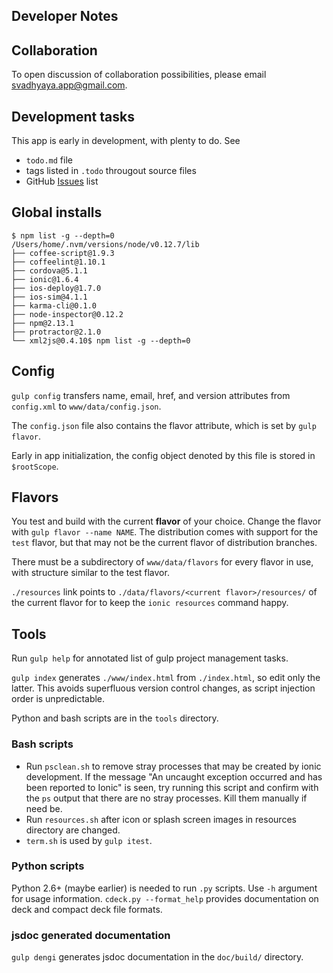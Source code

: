 Developer Notes
---------------

## Collaboration

To open discussion of collaboration possibilities, please email <svadhyaya.app@gmail.com>.

## Development tasks

This app is early in development, with plenty to do. See

- `todo.md` file
- tags listed in `.todo` througout source files
- GitHub [Issues](https://github.com/vasudeva-chaynes/Svadhyaya/issues) list

## Global installs

```
$ npm list -g --depth=0
/Users/home/.nvm/versions/node/v0.12.7/lib
├── coffee-script@1.9.3
├── coffeelint@1.10.1
├── cordova@5.1.1
├── ionic@1.6.4
├── ios-deploy@1.7.0
├── ios-sim@4.1.1
├── karma-cli@0.1.0
├── node-inspector@0.12.2
├── npm@2.13.1
├── protractor@2.1.0
└── xml2js@0.4.10$ npm list -g --depth=0
```

## Config

`gulp config` transfers name, email, href, and version attributes from `config.xml` to `www/data/config.json`.

The `config.json` file also contains the flavor attribute, which is set by `gulp flavor`.

Early in app initialization, the config object denoted by this file is stored in `$rootScope`.

## Flavors

You test and build with the current **flavor** of your choice. Change the flavor    with `gulp flavor --name NAME`. The distribution comes with support for the `test` flavor, but that may not be the current flavor of distribution branches.

There must be a subdirectory of `www/data/flavors` for every flavor in use, with structure similar to the test flavor.

`./resources` link points to `./data/flavors/<current flavor>/resources/` of the current flavor for to keep the `ionic resources` command happy.

## Tools

Run `gulp help` for annotated list of gulp project management tasks.

`gulp index` generates `./www/index.html` from `./index.html`, so edit only the latter. This avoids superfluous version control changes, as script injection order is unpredictable.

Python and bash scripts are in the `tools` directory.

### Bash scripts

- Run `psclean.sh` to remove stray processes that may be created by ionic development. If the message "An uncaught exception occurred and has been reported to Ionic" is seen, try running this script and confirm with the `ps` output that there are no stray processes. Kill them manually if need be.
- Run `resources.sh` after icon or splash screen images in resources directory are changed.
- `term.sh` is used by `gulp itest`.

### Python scripts

Python 2.6+ (maybe earlier) is needed to run `.py` scripts. Use `-h` argument for usage information. `cdeck.py --format_help` provides documentation on deck and compact deck file formats.

### jsdoc generated documentation

`gulp dengi` generates jsdoc documentation in the `doc/build/` directory.
